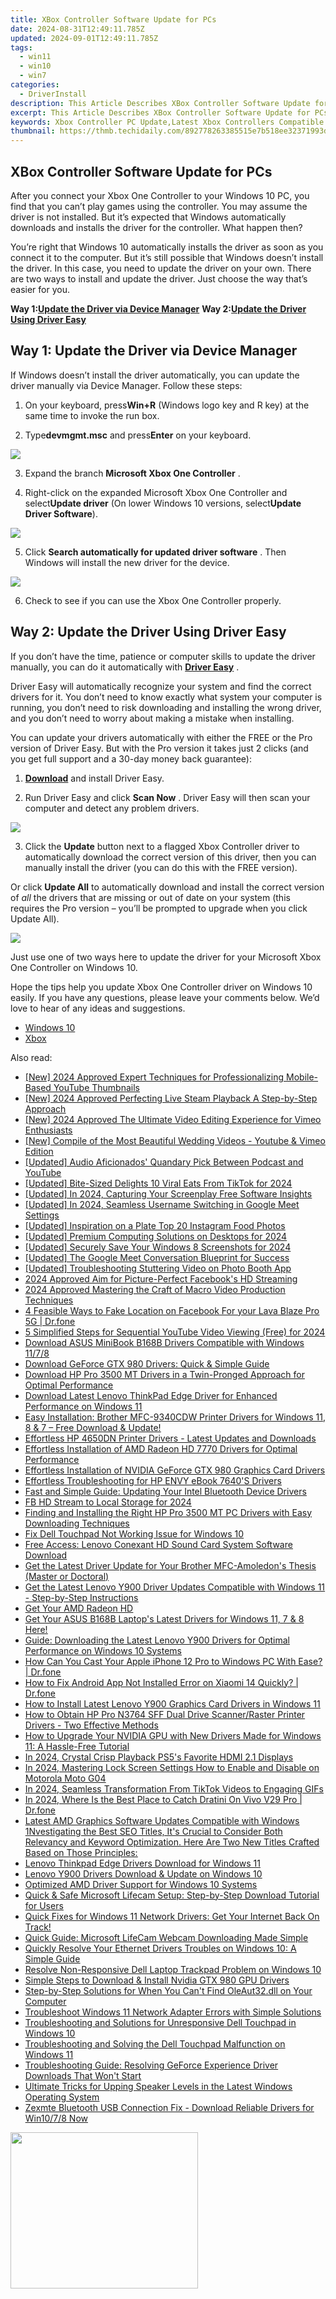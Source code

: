 ```yaml
---
title: XBox Controller Software Update for PCs
date: 2024-08-31T12:49:11.785Z
updated: 2024-09-01T12:49:11.785Z
tags:
  - win11
  - win10
  - win7
categories:
  - DriverInstall
description: This Article Describes XBox Controller Software Update for PCs
excerpt: This Article Describes XBox Controller Software Update for PCs
keywords: Xbox Controller PC Update,Latest Xbox Controllers Compatible with Windows PCs,How to Perform an Xbox 360/One Controller Software Upgrade on Your PC,Enhancing Gaming Experience,Step-by-Step Guide,Streamline Your Gaming Setup,Upgrade to the Newest Features
thumbnail: https://thmb.techidaily.com/892778263385515e7b518ee32371993d4538db30fcfa28225c01631f4b2e459e.jpg
---
```


## XBox Controller Software Update for PCs

 After you connect your Xbox One Controller to your Windows 10 PC, you find that you can’t play games using the controller. You may assume the driver is not installed. But it’s expected that Windows automatically downloads and installs the driver for the controller. What happen then?

 You’re right that Windows 10 automatically installs the driver as soon as you connect it to the computer. But it’s still possible that Windows doesn’t install the driver. In this case, you need to update the driver on your own. There are two ways to install and update the driver. Just choose the way that’s easier for you.

 **Way 1:[Update the Driver via Device Manager](#way1)**
 **Way 2:[Update the Driver Using Driver Easy](#way2)**

## Way 1: Update the Driver via Device Manager

 If Windows doesn’t install the driver automatically, you can update the driver manually via Device Manager. Follow these steps:

 1) On your keyboard, press**Win+R** (Windows logo key and R key) at the same time to invoke the run box.

 2) Type**devmgmt.msc** and press**Enter** on your keyboard.

![](https://images.drivereasy.com/wp-content/uploads/2018/01/img_5a4b53c31d84f.png)

 3) Expand the branch **Microsoft Xbox One Controller** .

 4) Right-click on the expanded Microsoft Xbox One Controller and select**Update driver** (On lower Windows 10 versions, select**Update Driver Software**).

![](https://images.drivereasy.com/wp-content/uploads/2017/06/img_594771392eb47.png)

 5) Click **Search automatically for updated driver software** . Then Windows will install the new driver for the device.

![](https://images.drivereasy.com/wp-content/uploads/2017/06/img_5947718be7bb5.png)

6) Check to see if you can use the Xbox One Controller properly.

## Way 2: Update the Driver Using Driver Easy

 If you don’t have the time, patience or computer skills to update the driver manually,  you can do it automatically with **[Driver Easy](https://tools.techidaily.com/drivereasy/download/)**  .

 Driver Easy will automatically recognize your system and find the correct drivers for it. You don’t need to know exactly what system your computer is running, you don’t need to risk downloading and installing the wrong driver, and you don’t need to worry about making a mistake when installing.

 You can update your drivers automatically with either the FREE or the Pro version of Driver Easy. But with the Pro version it takes just 2 clicks (and you get full support and a 30-day money back guarantee):

 1) **[Download](https://tools.techidaily.com/drivereasy/download/)**   and install Driver Easy.

 2) Run Driver Easy and click **Scan Now** . Driver Easy will then scan your computer and detect any problem drivers.

![](https://images.drivereasy.com/wp-content/uploads/2018/01/img_5a4b5465270d8.png)

 3) Click the **Update** button next to a flagged Xbox Controller driver to automatically download the correct version of this driver, then you can manually install the driver (you can do this with the FREE version).

 Or click **Update All**  to automatically download and install the correct version of _all_   the drivers that are missing or out of date on your system (this requires the Pro version – you’ll be prompted to upgrade when you click Update All).

![](https://images.drivereasy.com/wp-content/uploads/2018/01/img_5a4b54a1c9593.jpg)

 Just use one of two ways here to update the driver for your Microsoft Xbox One Controller on Windows 10.

 Hope the tips help you update Xbox One Controller driver on Windows 10 easily. If you have any questions, please leave your comments below. We’d love to hear of any ideas and suggestions.

* [Windows 10](https://tools.techidaily.com/drivereasy/download/)
* [Xbox](https://store.drivereasy.com/order/cart.php?PRODS=4731822&QTY=1&AFFILIATE=108875)

<ins class="adsbygoogle"
     style="display:block"
     data-ad-format="autorelaxed"
     data-ad-client="ca-pub-7571918770474297"
     data-ad-slot="1223367746"></ins>



<ins class="adsbygoogle"
     style="display:block"
     data-ad-client="ca-pub-7571918770474297"
     data-ad-slot="8358498916"
     data-ad-format="auto"
     data-full-width-responsive="true"></ins>





<span class="atpl-alsoreadstyle">Also read:</span>
<div><ul>
<li><a href="https://youtube-blog.techidaily.com/024-approved-expert-techniques-for-professionalizing-mobile-based-youtube-thumbnails/"><u>[New] 2024 Approved  Expert Techniques for Professionalizing Mobile-Based YouTube Thumbnails</u></a></li>
<li><a href="https://screen-video-capture.techidaily.com/new-2024-approved-perfecting-live-steam-playback-a-step-by-step-approach/"><u>[New] 2024 Approved  Perfecting Live Steam Playback  A Step-by-Step Approach</u></a></li>
<li><a href="https://vimeo-videos.techidaily.com/new-2024-approved-the-ultimate-video-editing-experience-for-vimeo-enthusiasts/"><u>[New] 2024 Approved  The Ultimate Video Editing Experience for Vimeo Enthusiasts</u></a></li>
<li><a href="https://youtube-video-recordings.techidaily.com/new-compile-of-the-most-beautiful-wedding-videos-youtube-and-vimeo-edition/"><u>[New] Compile of the Most Beautiful Wedding Videos - Youtube & Vimeo Edition</u></a></li>
<li><a href="https://extra-tips.techidaily.com/updated-audio-aficionados-quandary-pick-between-podcast-and-youtube/"><u>[Updated] Audio Aficionados' Quandary  Pick Between Podcast and YouTube</u></a></li>
<li><a href="https://tiktok-clips.techidaily.com/updated-bite-sized-delights-10-viral-eats-from-tiktok-for-2024/"><u>[Updated] Bite-Sized Delights  10 Viral Eats From TikTok for 2024</u></a></li>
<li><a href="https://screen-recording.techidaily.com/updated-in-2024-capturing-your-screenplay-free-software-insights/"><u>[Updated] In 2024, Capturing Your Screenplay  Free Software Insights</u></a></li>
<li><a href="https://screen-video-capture.techidaily.com/updated-in-2024-seamless-username-switching-in-google-meet-settings/"><u>[Updated] In 2024, Seamless Username Switching in Google Meet Settings</u></a></li>
<li><a href="https://instagram-videos.techidaily.com/updated-inspiration-on-a-plate-top-20-instagram-food-photos/"><u>[Updated] Inspiration on a Plate  Top 20 Instagram Food Photos</u></a></li>
<li><a href="https://fox-links.techidaily.com/updated-premium-computing-solutions-on-desktops-for-2024/"><u>[Updated] Premium Computing Solutions on Desktops for 2024</u></a></li>
<li><a href="https://screen-mirroring-recording.techidaily.com/updated-securely-save-your-windows-8-screenshots-for-2024/"><u>[Updated] Securely Save Your Windows 8 Screenshots for 2024</u></a></li>
<li><a href="https://digital-screen-recording.techidaily.com/updated-the-google-meet-conversation-blueprint-for-success/"><u>[Updated] The Google Meet Conversation Blueprint for Success</u></a></li>
<li><a href="https://article-tips.techidaily.com/updated-troubleshooting-stuttering-video-on-photo-booth-app/"><u>[Updated] Troubleshooting Stuttering Video on Photo Booth App</u></a></li>
<li><a href="https://facebook-video-recording.techidaily.com/2024-approved-aim-for-picture-perfect-facebooks-hd-streaming/"><u>2024 Approved  Aim for Picture-Perfect  Facebook's HD Streaming</u></a></li>
<li><a href="https://extra-support.techidaily.com/2024-approved-mastering-the-craft-of-macro-video-production-techniques/"><u>2024 Approved  Mastering the Craft of Macro Video Production Techniques</u></a></li>
<li><a href="https://location-social.techidaily.com/4-feasible-ways-to-fake-location-on-facebook-for-your-lava-blaze-pro-5g-drfone-by-drfone-virtual-android/"><u>4 Feasible Ways to Fake Location on Facebook For your Lava Blaze Pro 5G | Dr.fone</u></a></li>
<li><a href="https://youtube-videos.techidaily.com/5-simplified-steps-for-sequential-youtube-video-viewing-free-for-2024/"><u>5 Simplified Steps for Sequential YouTube Video Viewing (Free) for 2024</u></a></li>
<li><a href="https://driver-install.techidaily.com/download-asus-minibook-b168b-drivers-compatible-with-windows-1178/"><u>Download ASUS MiniBook B168B Drivers Compatible with Windows 11/7/8</u></a></li>
<li><a href="https://driver-install.techidaily.com/download-geforce-gtx-980-drivers-quick-and-simple-guide/"><u>Download GeForce GTX 980 Drivers: Quick & Simple Guide</u></a></li>
<li><a href="https://driver-install.techidaily.com/download-hp-pro-3500-mt-drivers-in-a-twin-pronged-approach-for-optimal-performance/"><u>Download HP Pro 3500 MT Drivers in a Twin-Pronged Approach for Optimal Performance</u></a></li>
<li><a href="https://driver-install.techidaily.com/download-latest-lenovo-thinkpad-edge-driver-for-enhanced-performance-on-windows-11/"><u>Download Latest Lenovo ThinkPad Edge Driver for Enhanced Performance on Windows 11</u></a></li>
<li><a href="https://driver-install.techidaily.com/easy-installation-brother-mfc-9340cdw-printer-drivers-for-windows-11-8-and-7-free-download-and-update/"><u>Easy Installation: Brother MFC-9340CDW Printer Drivers for Windows 11, 8 & 7 – Free Download & Update!</u></a></li>
<li><a href="https://driver-install.techidaily.com/effortless-hp-4650dn-printer-drivers-latest-updates-and-downloads/"><u>Effortless HP 4650DN Printer Drivers - Latest Updates and Downloads</u></a></li>
<li><a href="https://driver-install.techidaily.com/effortless-installation-of-amd-radeon-hd-7770-drivers-for-optimal-performance/"><u>Effortless Installation of AMD Radeon HD 7770 Drivers for Optimal Performance</u></a></li>
<li><a href="https://driver-install.techidaily.com/effortless-installation-of-nvidia-geforce-gtx-980-graphics-card-drivers/"><u>Effortless Installation of NVIDIA GeForce GTX 980 Graphics Card Drivers</u></a></li>
<li><a href="https://driver-install.techidaily.com/effortless-troubleshooting-for-hp-envy-ebook-7640s-drivers/"><u>Effortless Troubleshooting for HP ENVY eBook 7640'S Drivers</u></a></li>
<li><a href="https://driver-install.techidaily.com/fast-and-simple-guide-updating-your-intel-bluetooth-device-drivers/"><u>Fast and Simple Guide: Updating Your Intel Bluetooth Device Drivers</u></a></li>
<li><a href="https://facebook-videos.techidaily.com/fb-hd-stream-to-local-storage-for-2024/"><u>FB HD Stream to Local Storage for 2024</u></a></li>
<li><a href="https://driver-install.techidaily.com/finding-and-installing-the-right-hp-pro-3500-mt-pc-drivers-with-easy-downloading-techniques/"><u>Finding and Installing the Right HP Pro 3500 MT PC Drivers with Easy Downloading Techniques</u></a></li>
<li><a href="https://driver-install.techidaily.com/fix-dell-touchpad-not-working-issue-for-windows-10/"><u>Fix Dell Touchpad Not Working Issue for Windows 10</u></a></li>
<li><a href="https://driver-install.techidaily.com/free-access-lenovo-conexant-hd-sound-card-system-software-download/"><u>Free Access: Lenovo Conexant HD Sound Card System Software Download</u></a></li>
<li><a href="https://driver-install.techidaily.com/get-the-latest-driver-update-for-your-brother-mfc-amoledons-thesis-master-or-doctoral/"><u>Get the Latest Driver Update for Your Brother MFC-Amoledon's Thesis (Master or Doctoral)</u></a></li>
<li><a href="https://driver-install.techidaily.com/get-the-latest-lenovo-y900-driver-updates-compatible-with-windows-11-step-by-step-instructions/"><u>Get the Latest Lenovo Y900 Driver Updates Compatible with Windows 11 - Step-by-Step Instructions</u></a></li>
<li><a href="https://driver-install.techidaily.com/get-your-amd-radeon-hd/"><u>Get Your AMD Radeon HD</u></a></li>
<li><a href="https://driver-install.techidaily.com/get-your-asus-b168b-laptops-latest-drivers-for-windows-11-7-and-8-here/"><u>Get Your ASUS B168B Laptop's Latest Drivers for Windows 11, 7 & 8 Here!</u></a></li>
<li><a href="https://driver-install.techidaily.com/guide-downloading-the-latest-lenovo-y900-drivers-for-optimal-performance-on-windows-10-systems/"><u>Guide: Downloading the Latest Lenovo Y900 Drivers for Optimal Performance on Windows 10 Systems</u></a></li>
<li><a href="https://screen-mirror.techidaily.com/how-can-you-cast-your-apple-iphone-12-pro-to-windows-pc-with-ease-drfone-by-drfone-ios/"><u>How Can You Cast Your Apple iPhone 12 Pro to Windows PC With Ease? | Dr.fone</u></a></li>
<li><a href="https://change-location.techidaily.com/how-to-fix-android-app-not-installed-error-on-xiaomi-14-quickly-drfone-by-drfone-fix-android-problems-fix-android-problems/"><u>How to Fix Android App Not Installed Error on Xiaomi 14 Quickly? | Dr.fone</u></a></li>
<li><a href="https://driver-install.techidaily.com/how-to-install-latest-lenovo-y900-graphics-card-drivers-in-windows-11/"><u>How to Install Latest Lenovo Y900 Graphics Card Drivers in Windows 11</u></a></li>
<li><a href="https://driver-install.techidaily.com/how-to-obtain-hp-pro-n3764-sff-dual-drive-scannerraster-printer-drivers-two-effective-methods/"><u>How to Obtain HP Pro N3764 SFF Dual Drive Scanner/Raster Printer Drivers - Two Effective Methods</u></a></li>
<li><a href="https://hardware-updates.techidaily.com/how-to-upgrade-your-nvidia-gpu-with-new-drivers-made-for-windows-11-a-hassle-free-tutorial/"><u>How to Upgrade Your NVIDIA GPU with New Drivers Made for Windows 11: A Hassle-Free Tutorial</u></a></li>
<li><a href="https://desktop-recording.techidaily.com/in-2024-crystal-crisp-playback-ps5s-favorite-hdmi-21-displays/"><u>In 2024, Crystal Crisp Playback  PS5's Favorite HDMI 2.1 Displays</u></a></li>
<li><a href="https://easy-unlock-android.techidaily.com/in-2024-mastering-lock-screen-settings-how-to-enable-and-disable-on-motorola-moto-g04-by-drfone-android/"><u>In 2024, Mastering Lock Screen Settings How to Enable and Disable on Motorola Moto G04</u></a></li>
<li><a href="https://tiktok-video-recordings.techidaily.com/in-2024-seamless-transformation-from-tiktok-videos-to-engaging-gifs/"><u>In 2024, Seamless Transformation From TikTok Videos to Engaging GIFs</u></a></li>
<li><a href="https://change-location.techidaily.com/in-2024-where-is-the-best-place-to-catch-dratini-on-vivo-v29-pro-drfone-by-drfone-virtual-android/"><u>In 2024, Where Is the Best Place to Catch Dratini On Vivo V29 Pro | Dr.fone</u></a></li>
<li><a href="https://driver-install.techidaily.com/latest-amd-graphics-software-updates-compatible-with-windows-1nvestigating-the-best-seo-titles-its-crucial-to-consider-both-relevancy-and-keyword-optimizati1/"><u>Latest AMD Graphics Software Updates Compatible with Windows 1Nvestigating the Best SEO Titles, It's Crucial to Consider Both Relevancy and Keyword Optimization. Here Are Two New Titles Crafted Based on Those Principles:</u></a></li>
<li><a href="https://driver-install.techidaily.com/lenovo-thinkpad-edge-drivers-download-for-windows-11/"><u>Lenovo Thinkpad Edge Drivers Download for Windows 11</u></a></li>
<li><a href="https://driver-install.techidaily.com/lenovo-y900-drivers-download-and-update-on-windows-10/"><u>Lenovo Y900 Drivers Download & Update on Windows 10</u></a></li>
<li><a href="https://driver-install.techidaily.com/optimized-amd-driver-support-for-windows-10-systems/"><u>Optimized AMD Driver Support for Windows 10 Systems</u></a></li>
<li><a href="https://driver-install.techidaily.com/quick-and-safe-microsoft-lifecam-setup-step-by-step-download-tutorial-for-users/"><u>Quick & Safe Microsoft Lifecam Setup: Step-by-Step Download Tutorial for Users</u></a></li>
<li><a href="https://driver-install.techidaily.com/quick-fixes-for-windows-11-network-drivers-get-your-internet-back-on-track/"><u>Quick Fixes for Windows 11 Network Drivers: Get Your Internet Back On Track!</u></a></li>
<li><a href="https://driver-install.techidaily.com/quick-guide-microsoft-lifecam-webcam-downloading-made-simple/"><u>Quick Guide: Microsoft LifeCam Webcam Downloading Made Simple</u></a></li>
<li><a href="https://driver-install.techidaily.com/quickly-resolve-your-ethernet-drivers-troubles-on-windows-10-a-simple-guide/"><u>Quickly Resolve Your Ethernet Drivers Troubles on Windows 10: A Simple Guide</u></a></li>
<li><a href="https://driver-install.techidaily.com/resolve-non-responsive-dell-laptop-trackpad-problem-on-windows-10/"><u>Resolve Non-Responsive Dell Laptop Trackpad Problem on Windows 10</u></a></li>
<li><a href="https://driver-install.techidaily.com/simple-steps-to-download-and-install-nvidia-gtx-980-gpu-drivers/"><u>Simple Steps to Download & Install Nvidia GTX 980 GPU Drivers</u></a></li>
<li><a href="https://technical-tips.techidaily.com/step-by-step-solutions-for-when-you-cant-find-oleaut32dll-on-your-computer/"><u>Step-by-Step Solutions for When You Can't Find OleAut32.dll on Your Computer</u></a></li>
<li><a href="https://driver-install.techidaily.com/troubleshoot-windows-11-network-adapter-errors-with-simple-solutions/"><u>Troubleshoot Windows 11 Network Adapter Errors with Simple Solutions</u></a></li>
<li><a href="https://driver-install.techidaily.com/troubleshooting-and-solutions-for-unresponsive-dell-touchpad-in-windows-10/"><u>Troubleshooting and Solutions for Unresponsive Dell Touchpad in Windows 10</u></a></li>
<li><a href="https://driver-install.techidaily.com/troubleshooting-and-solving-the-dell-touchpad-malfunction-on-windows-11/"><u>Troubleshooting and Solving the Dell Touchpad Malfunction on Windows 11</u></a></li>
<li><a href="https://driver-install.techidaily.com/troubleshooting-guide-resolving-geforce-experience-driver-downloads-that-wont-start/"><u>Troubleshooting Guide: Resolving GeForce Experience Driver Downloads That Won't Start</u></a></li>
<li><a href="https://sound-issues.techidaily.com/ultimate-tricks-for-upping-speaker-levels-in-the-latest-windows-operating-system/"><u>Ultimate Tricks for Upping Speaker Levels in the Latest Windows Operating System</u></a></li>
<li><a href="https://win-amazing.techidaily.com/1722970920353-zexmte-bluetooth-usb-connection-fix-download-reliable-drivers-for-win1078-now/"><u>Zexmte Bluetooth USB Connection Fix - Download Reliable Drivers for Win10/7/8 Now</u></a></li>
</ul></div>

<!-- affiliate ads begin -->
<a href="https://united.elfm.net/c/5597632/748964/4704" target="_top" id="748964"><img src="//a.impactradius-go.com/display-ad/4704-748964" border="0" alt="" width="300" height="250"/></a><img height="0" width="0" src="https://united.elfm.net/i/5597632/748964/4704" style="position:absolute;visibility:hidden;" border="0" />
<!-- affiliate ads end -->